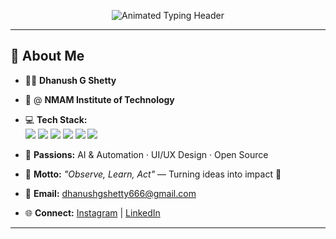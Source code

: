 <p align="center"> 
  <img src="https://readme-typing-svg.demolab.com?font=Orbitron&size=44&pause=1800&color=ECECEC,F7B731,00FFFF,FFD700,FFFFFF,A5A5A5,00FFAB&background=00000000&center=true&vCenter=true&width=900&lines=Welcome+To+My+GitHub+Profile;I'm+Dhanush+G+Shetty;Observe+++%E2%9A%99%EF%B8%8F+++Learn+++%E2%9A%99%EF%B8%8F+++Act" 
       alt="Animated Typing Header" /> 
</p>

---
## 🚀 About Me
- 🧑‍🎓 <b title="3rd Year Student of Information Science">Dhanush G Shetty</b>
- 🏫 @ <b title="NMAM Institute of Technology, Nitte">NMAM Institute of Technology</b>
- 💻 **Tech Stack:**  
  <a href="#" title="Python Mastery 😎"><img src="https://img.shields.io/badge/Python-3776AB?style=for-the-badge&logo=python&logoColor=white"></a> 
  <a href="#" title="Java Enthusiast ☕"><img src="https://img.shields.io/badge/Java-ED8B00?style=for-the-badge&logo=openjdk&logoColor=white"></a> 
  <a href="#" title="C Programmer 💻"><img src="https://img.shields.io/badge/C-00599C?style=for-the-badge&logo=c&logoColor=white"></a> 
  <a href="#" title="React Fan ⚛️"><img src="https://img.shields.io/badge/React-20232A?style=for-the-badge&logo=react&logoColor=61DAFB"></a> 
  <a href="#" title="JavaScript Ninja 🥷"><img src="https://img.shields.io/badge/JavaScript-F7DF1E?style=for-the-badge&logo=javascript&logoColor=000"></a> 
  <a href="#" title="Node.js Backend 🚀"><img src="https://img.shields.io/badge/Node.js-339933?style=for-the-badge&logo=nodedotjs&logoColor=white"></a>

- 🚀 **Passions:** <span title="Love AI & Automation 🤖">AI & Automation</span> · <span title="Design is life 🎨">UI/UX Design</span> · <span title="Open Source Contributor 🌐">Open Source</span>
- 🌊 **Motto:** <i title="Life principle ✨">"Observe, Learn, Act"</i> — Turning ideas into impact 🚀
- 📧 **Email:** <a href="mailto:dhanushgshetty666@gmail.com" title="Send me an email! 📧">dhanushgshetty666@gmail.com</a>
- 🌐 **Connect:** 
  <a href="https://instagram.com/dhanu_shetty1105" title="Follow me on Instagram 📸">Instagram</a> | 
  <a href="https://www.linkedin.com/in/dhanush-g-shetty-b812642b8/" title="Connect on LinkedIn 💼">LinkedIn</a>

---
